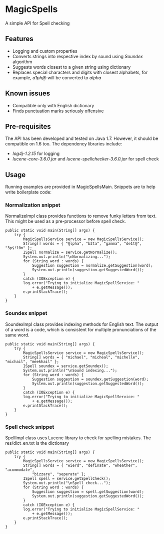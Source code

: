 # MagicSpells
A simple API for Spell checking

## Features
- Logging and custom properties
- Converts strings into respective index by sound using _Soundex_ algorithm
- Suggests words closest to a given string using dictionary
- Replaces special characters and digits with closest alphabets, for example, *a1ph@* will be converted to *alpha*

## Known issues
- Compatible only with English dictionary
- Finds punctuation marks seriously offensive

## Pre-requisites
The API has been developed and tested on Java 1.7. However, it should be compatible on 1.6 too. The dependency libraries include:
- *log4j-1.2.15* for logging
- *lucene-core-3.6.0.jar* and *lucene-spellchecker-3.6.0.jar* for spell check


## Usage
Running examples are provided in MagicSpellsMain. Snippets are to help write boilerplate code:

### Normalization snippet
NormalizeImpl class provides functions to remove funky letters from text. This might be used as a pre-processor before spell check.

```
public static void main(String[] args) {
	try {
		MagicSpellsService service = new MagicSpellsService();
		String[] words = { "@lpha", "b3ta", "gamma", "de1t@", "3p$!l0n" };
		ISpell normalize = service.getNormalize();
		System.out.println("\nNormalizing...");
		for (String word : words) {
		    Suggestion suggestion = normalize.getSuggestion(word);
		    System.out.println(suggestion.getSuggestedWord());
		}
		catch (IOException e) {
	    log.error("Trying to initialize MagicSpellService: "
		    + e.getMessage());
	    e.printStackTrace();
	}
}
```

### Soundex snippet
SoundexImpl class provides indexing methods for English text. The output of a word is a code, which is consistent for multiple pronunciations of the same word.

```
public static void main(String[] args) {
	try {
		MagicSpellsService service = new MagicSpellsService();
		String[] words = { "michael", "micheal", "michelle", "michail", "meekhail" };
		ISpell soundex = service.getSoundex();
		System.out.println("\nSound indexing...");
		for (String word : words) {
		    Suggestion suggestion = soundex.getSuggestion(word);
		    System.out.println(suggestion.getSuggestedWord());
		}
		catch (IOException e) {
	    log.error("Trying to initialize MagicSpellService: "
		    + e.getMessage());
	    e.printStackTrace();
	}
}
```

### Spell check snippet
SpellImpl class uses Lucene library to check for spelling mistakes. The res/dict_en.txt is the dictionary 

```
public static void main(String[] args) {
	try {
		MagicSpellsService service = new MagicSpellsService();
		String[] words = { "wierd", "definate", "wheather", "acommodate",
			"bizzare", "seperate" };
		ISpell spell = service.getSpellCheck();
		System.out.println("\nSpell check...");
		for (String word : words) {
		    Suggestion suggestion = spell.getSuggestion(word);
		    System.out.println(suggestion.getSuggestedWord());
		}
		catch (IOException e) {
	    log.error("Trying to initialize MagicSpellService: "
		    + e.getMessage());
	    e.printStackTrace();
	}
}
```